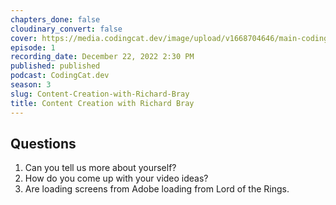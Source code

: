 ```yaml
---
chapters_done: false
cloudinary_convert: false
cover: https://media.codingcat.dev/image/upload/v1668704646/main-codingcatdev-photo/Content-Creation-with-Richard-Bray.jpg
episode: 1
recording_date: December 22, 2022 2:30 PM
published: published
podcast: CodingCat.dev
season: 3
slug: Content-Creation-with-Richard-Bray
title: Content Creation with Richard Bray
---
```


## Questions

1. Can you tell us more about yourself?
2. How do you come up with your video ideas?
3. Are loading screens from Adobe loading from Lord of the Rings.
